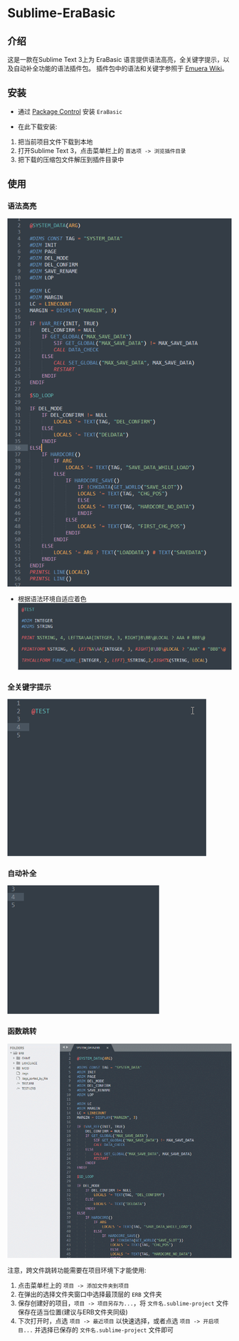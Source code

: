 # Sublime-EraBasic

## 介绍
这是一款在Sublime Text 3上为 EraBasic 语言提供语法高亮，全关键字提示，以及自动补全功能的语法插件包。
插件包中的语法和关键字参照于 [Emuera Wiki](https://zh.osdn.net/projects/emuera/wiki/FrontPage)。

## 安装

* 通过 [Package Control](https://packagecontrol.io/docs/usage) 安装 `EraBasic`

* 在此下载安装:

1. 把当前项目文件下载到本地
2. 打开Sublime Text 3，点击菜单栏上的 `首选项 -> 浏览插件目录`
3. 把下载的压缩包文件解压到插件目录中

## 使用

### 语法高亮
![](example_highlighting.png)

* 根据语法环境自适应着色
![](example_highlighting_2.png)


### 全关键字提示
![](example_full_keyword.gif)


### 自动补全
![](example_auto_complete.gif)


### 函数跳转
![](example_function_jump.gif)

注意，跨文件跳转功能需要在项目环境下才能使用:
1. 点击菜单栏上的 `项目 -> 添加文件夹到项目`
2. 在弹出的选择文件夹窗口中选择最顶层的 `ERB` 文件夹
3. 保存创建好的项目，`项目 -> 项目另存为...`，将 `文件名.sublime-project` 文件保存在适当位置(建议与ERB文件夹同级)
4. 下次打开时，点选 `项目 -> 最近项目` 以快速选择，或者点选 `项目 -> 开启项目...` 并选择已保存的 `文件名.sublime-project` 文件即可
